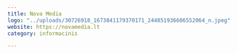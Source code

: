 ```yaml
---
title: Nova Media
logo: "../uploads/30726918_1673841179370171_244851936606552064_n.jpeg"
website: https://novamedia.lt
category: informacinis

---
```

